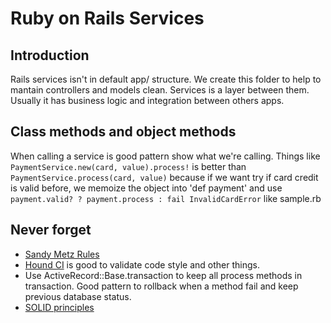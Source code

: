 # Ruby on Rails Services

## Introduction

Rails services isn't in default app/ structure. We create this folder to help to mantain controllers and models clean. Services is a layer between them. Usually it has business logic and integration between others apps.

## Class methods and object methods

When calling a service is good pattern show what we're calling. Things like `PaymentService.new(card, value).process!` is better than `PaymentService.process(card, value)` because if we want try if card credit is valid before, we memoize the object into 'def payment' and use `payment.valid? ? payment.process : fail InvalidCardError` like sample.rb

## Never forget

* [Sandy Metz Rules](http://robots.thoughtbot.com/sandi-metz-rules-for-developers)
* [Hound CI](https://houndci.com) is good to validate code style and other things.
* Use ActiveRecord::Base.transaction to keep all process methods in transaction. Good pattern to rollback when a method fail and keep previous database status.
* [SOLID principles](http://butunclebob.com/ArticleS.UncleBob.PrinciplesOfOod)
